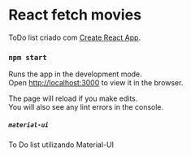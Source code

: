 # React fetch movies

ToDo list criado com [Create React App](https://github.com/facebookincubator/create-react-app).

### `npm start`

Runs the app in the development mode.<br />
Open [http://localhost:3000](http://localhost:3000) to view it in the browser.

The page will reload if you make edits.<br />
You will also see any lint errors in the console.

##### `material-ui` 
To Do list utilizando Material-UI
